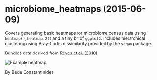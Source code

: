 # microbiome_heatmaps (2015-06-09)

Covers generating basic heatmaps for microbiome census data using `heatmap()`, `heatmap.2()` and a tiny bit of `ggplot2`. Includes hierarchical clustering using Bray-Curtis dissimilarity provided by the `vegan` package.

Bundles data derived from [Reyes et al. (2010)](http://www.nature.com/nature/journal/v466/n7304/abs/nature09199.html)

![Example heatmap](https://raw.githubusercontent.com/flsrgroup/microbiome_heatmaps/master/example_heatmap.png)

By Bede Constantinides
